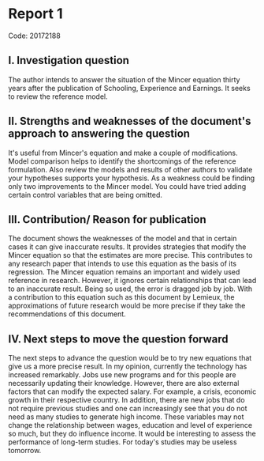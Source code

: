 # Report 1

Code: 20172188

## I. Investigation question

The author intends to answer the situation of the Mincer equation thirty years after the publication of Schooling, Experience and Earnings. It seeks to review the reference model.


## II. Strengths and weaknesses of the document's approach to answering the question

It's useful from Mincer's equation and make a couple of modifications. Model comparison helps to identify the shortcomings of the reference formulation. Also review the models and results of other authors to validate your hypotheses supports your hypothesis.
As a weakness could be finding only two improvements to the Mincer model. You could have tried adding certain control variables that are being omitted.


## III. Contribution/ Reason for publication

The document shows the weaknesses of the model and that in certain cases it can give inaccurate results. It provides strategies that modify the Mincer equation so that the estimates are more precise. This contributes to any research paper that intends to use this equation as the basis of its regression.
The Mincer equation remains an important and widely used reference in research. However, it ignores certain relationships that can lead to an inaccurate result. Being so used, the error is dragged job by job. With a contribution to this equation such as this document by Lemieux, the approximations of future research would be more precise if they take the recommendations of this document.


## IV. Next steps to move the question forward

The next steps to advance the question would be to try new equations that give us a more precise result. In my opinion, currently the technology has increased remarkably. Jobs use new programs and for this people are necessarily updating their knowledge. However, there are also external factors that can modify the expected salary. For example, a crisis, economic growth in their respective country. In addition, there are new jobs that do not require previous studies and one can increasingly see that you do not need as many studies to generate high income. These variables may not change the relationship between wages, education and level of experience so much, but they do influence income. It would be interesting to assess the performance of long-term studies. For today's studies may be useless tomorrow.